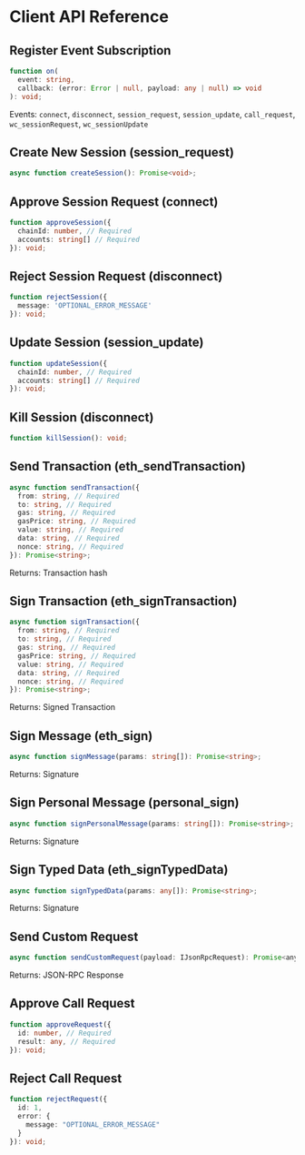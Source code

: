 # Client API Reference

## Register Event Subscription

```typescript
function on(
  event: string,
  callback: (error: Error | null, payload: any | null) => void
): void;
```

Events: `connect`, `disconnect`, `session_request`, `session_update`, `call_request`, `wc_sessionRequest`, `wc_sessionUpdate`

## Create New Session \(session\_request\)

```typescript
async function createSession(): Promise<void>;
```

## Approve Session Request \(connect\)

```typescript
function approveSession({
  chainId: number, // Required
  accounts: string[] // Required
}): void;
```

## Reject Session Request \(disconnect\)

```typescript
function rejectSession({
  message: 'OPTIONAL_ERROR_MESSAGE'
}): void;
```

## Update Session \(session\_update\)

```typescript
function updateSession({
  chainId: number, // Required
  accounts: string[] // Required
}): void;
```

## Kill Session \(disconnect\)

```typescript
function killSession(): void;
```

## Send Transaction \(eth\_sendTransaction\)

```typescript
async function sendTransaction({
  from: string, // Required
  to: string, // Required
  gas: string, // Required
  gasPrice: string, // Required
  value: string, // Required
  data: string, // Required
  nonce: string, // Required
}): Promise<string>;
```

Returns: Transaction hash

## Sign Transaction \(eth\_signTransaction\)

```typescript
async function signTransaction({
  from: string, // Required
  to: string, // Required
  gas: string, // Required
  gasPrice: string, // Required
  value: string, // Required
  data: string, // Required
  nonce: string, // Required
}): Promise<string>;
```

Returns: Signed Transaction

## Sign Message \(eth\_sign\)

```typescript
async function signMessage(params: string[]): Promise<string>;
```

Returns: Signature

## Sign Personal Message \(personal\_sign\)

```typescript
async function signPersonalMessage(params: string[]): Promise<string>;
```

Returns: Signature

## Sign Typed Data \(eth\_signTypedData\)

```typescript
async function signTypedData(params: any[]): Promise<string>;
```

Returns: Signature

## Send Custom Request

```javascript
async function sendCustomRequest(payload: IJsonRpcRequest): Promise<any>;
```

Returns: JSON-RPC Response

## Approve Call Request

```typescript
function approveRequest({
  id: number, // Required
  result: any, // Required
}): void;
```

## Reject Call Request

```typescript
function rejectRequest({
  id: 1,
  error: {
    message: "OPTIONAL_ERROR_MESSAGE"
  }
}): void;
```

